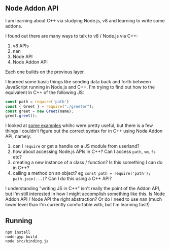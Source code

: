 ## Node Addon API

I am learning about C++ via studying Node.js, v8 and learning to write some addons. 

I found out there are many ways to talk to v8 / Node.js via C++:

1. v8 APIs
2. nan
3. Node API
4. Node Addon API

Each one builds on the previous layer.

I learned some basic things like sending data back and forth between JavaScript running in Node.js and C++. I'm trying to find out how to the equivalent in C++ of the following JS:

```js
const path = require('path')
const { Greet } = require("./greeter");
const greet = new Greet(name);
greet.greet();
```

I looked at [some examples](https://github.com/nodejs/node-addon-examples/tree/3eaf06f5f285fe7b6892108e8ec5e5eed9da7791) whihc were pretty useful, but there is a few things I couldn't figure out the correct syntax for in C++ using Node Addon API, namely:

1. can I `require` or get a handle on a JS module from userland? 
2. how about accessing Node.js APIs in C++? Can I access `path`, `vm`, `fs` etc?
3. creating a new instance of a class / function? Is this something I can do in C++?
4. calling a method on an object? eg `const path = require('path'); path.join(...)`? Can I do this using a C++ API?

I understanding "writing JS in C++" isn't really the point of the Addon API, but I'm still interested in how I might accomplish something like this. Is Node Addon API / Node API the right abstraction? Or do I need to use nan (much lower level than I'm currently comfortable with, but I'm learning fast!)

## Running

```
npm install
node-gyp build
node src/binding.js
```
